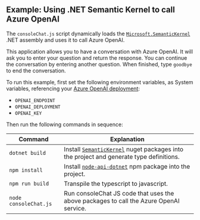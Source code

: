 ﻿
## Example: Using .NET Semantic Kernel to call Azure OpenAI
The `consoleChat.js` script dynamically loads the [`Microsoft.SemanticKernel`](https://github.com/microsoft/semantic-kernel) .NET assembly and uses it
to call Azure OpenAI.

This application allows you to have a conversation with Azure OpenAI. It will ask you to enter your question
and return the response. You can continue the conversation by entering another question. When finished, type `goodbye`
to end the conversation.

To run this example, first set the following environment variables, as System variables, referencing your
[Azure OpenAI deployment](https://learn.microsoft.com/en-us/azure/cognitive-services/openai/quickstart):
 - `OPENAI_ENDPOINT`
 - `OPENAI_DEPLOYMENT`
 - `OPENAI_KEY`

Then run the following commands in sequence:

| Command                          | Explanation
|----------------------------------|--------------------------------------------------
| `dotnet build`                   | Install [`SemanticKernel`](https://www.nuget.org/packages/Microsoft.SemanticKernel) nuget packages into the project and generate type definitions.
| `npm install`                    | Install [`node-api-dotnet`](https://www.npmjs.com/package/node-api-dotnet) npm package into the project.
| `npm run build`                  | Transpile the typescript to javascript.
| `node consoleChat.js`            | Run consoleChat JS code that uses the above packages to call the Azure OpenAI service.
